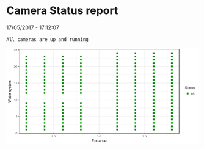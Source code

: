 Camera Status report
================
17/05/2017 - 17:12:07

    All cameras are up and running

![](camreport_files/figure-markdown_github/unnamed-chunk-2-1.png)
